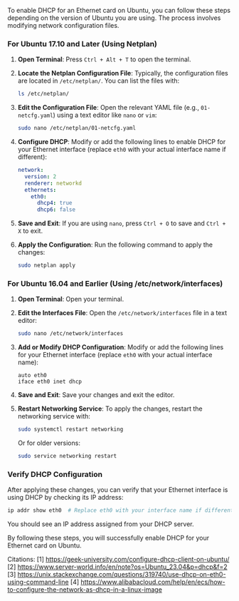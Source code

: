 To enable DHCP for an Ethernet card on Ubuntu, you can follow these steps depending on the version of Ubuntu you are using. The process involves modifying network configuration files.

### For Ubuntu 17.10 and Later (Using Netplan)

1. **Open Terminal**: Press `Ctrl + Alt + T` to open the terminal.

2. **Locate the Netplan Configuration File**: Typically, the configuration files are located in `/etc/netplan/`. You can list the files with:
   ```bash
   ls /etc/netplan/
   ```

3. **Edit the Configuration File**: Open the relevant YAML file (e.g., `01-netcfg.yaml`) using a text editor like `nano` or `vim`:
   ```bash
   sudo nano /etc/netplan/01-netcfg.yaml
   ```

4. **Configure DHCP**: Modify or add the following lines to enable DHCP for your Ethernet interface (replace `eth0` with your actual interface name if different):
   ```yaml
   network:
     version: 2
     renderer: networkd
     ethernets:
       eth0:
         dhcp4: true
         dhcp6: false
   ```

5. **Save and Exit**: If you are using `nano`, press `Ctrl + O` to save and `Ctrl + X` to exit.

6. **Apply the Configuration**: Run the following command to apply the changes:
   ```bash
   sudo netplan apply
   ```

### For Ubuntu 16.04 and Earlier (Using /etc/network/interfaces)

1. **Open Terminal**: Open your terminal.

2. **Edit the Interfaces File**: Open the `/etc/network/interfaces` file in a text editor:
   ```bash
   sudo nano /etc/network/interfaces
   ```

3. **Add or Modify DHCP Configuration**: Modify or add the following lines for your Ethernet interface (replace `eth0` with your actual interface name):
   ```plaintext
   auto eth0
   iface eth0 inet dhcp
   ```

4. **Save and Exit**: Save your changes and exit the editor.

5. **Restart Networking Service**: To apply the changes, restart the networking service with:
   ```bash
   sudo systemctl restart networking
   ```
   Or for older versions:
   ```bash
   sudo service networking restart
   ```

### Verify DHCP Configuration

After applying these changes, you can verify that your Ethernet interface is using DHCP by checking its IP address:

```bash
ip addr show eth0  # Replace eth0 with your interface name if different.
```

You should see an IP address assigned from your DHCP server.

By following these steps, you will successfully enable DHCP for your Ethernet card on Ubuntu.

Citations:
[1] https://geek-university.com/configure-dhcp-client-on-ubuntu/
[2] https://www.server-world.info/en/note?os=Ubuntu_23.04&p=dhcp&f=2
[3] https://unix.stackexchange.com/questions/319740/use-dhcp-on-eth0-using-command-line
[4] https://www.alibabacloud.com/help/en/ecs/how-to-configure-the-network-as-dhcp-in-a-linux-image
